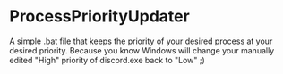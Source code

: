 # ProcessPriorityUpdater
A simple .bat file that keeps the priority of your desired process at your desired priority. Because you know Windows will change your manually edited "High" priority of discord.exe back to "Low" ;)
